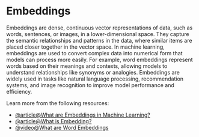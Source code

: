 # Embeddings

Embeddings are dense, continuous vector representations of data, such as words, sentences, or images, in a lower-dimensional space. They capture the semantic relationships and patterns in the data, where similar items are placed closer together in the vector space. In machine learning, embeddings are used to convert complex data into numerical form that models can process more easily. For example, word embeddings represent words based on their meanings and contexts, allowing models to understand relationships like synonyms or analogies. Embeddings are widely used in tasks like natural language processing, recommendation systems, and image recognition to improve model performance and efficiency.

Learn more from the following resources:

- [@article@What are Embeddings in Machine Learning?](https://www.cloudflare.com/en-gb/learning/ai/what-are-embeddings/)
- [@article@What is Embedding?](https://www.ibm.com/topics/embedding)
- [@video@What are Word Embeddings](https://www.youtube.com/watch?v=wgfSDrqYMJ4)
